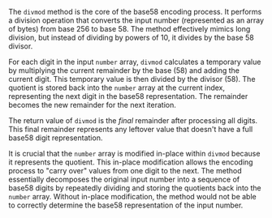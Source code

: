 The `divmod` method is the core of the base58 encoding process. It performs a division operation that converts the input number (represented as an array of bytes) from base 256 to base 58.  The method effectively mimics long division, but instead of dividing by powers of 10, it divides by the base 58 divisor. 

For each digit in the input `number` array, `divmod` calculates a temporary value by multiplying the current remainder by the base (58) and adding the current digit. This temporary value is then divided by the divisor (58). The quotient is stored back into the `number` array at the current index, representing the next digit in the base58 representation. The remainder becomes the new remainder for the next iteration.

The return value of `divmod` is the *final* remainder after processing all digits. This final remainder represents any leftover value that doesn't have a full base58 digit representation.

It is crucial that the `number` array is modified in-place within `divmod` because it represents the quotient. This in-place modification allows the encoding process to "carry over" values from one digit to the next. The method essentially decomposes the original input number into a sequence of base58 digits by repeatedly dividing and storing the quotients back into the `number` array. Without in-place modification, the method would not be able to correctly determine the base58 representation of the input number.